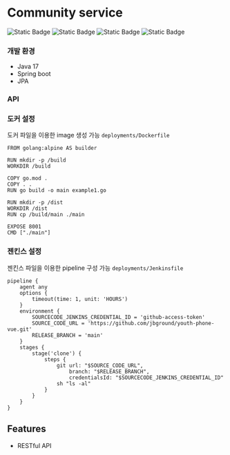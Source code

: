 # Community service
![Static Badge](https://img.shields.io/badge/JAVA-gray) ![Static Badge](https://img.shields.io/badge/RESTful-gray)
![Static Badge](https://img.shields.io/badge/JPA-gray) ![Static Badge](https://img.shields.io/badge/Mariadb-gray)

### 개발 환경
- Java 17
- Spring boot
- JPA

### API


### 도커 설정 
도커 파일을 이용한 image 생성 가능
`deployments/Dockerfile`
```
FROM golang:alpine AS builder

RUN mkdir -p /build
WORKDIR /build

COPY go.mod .
COPY . .
RUN go build -o main example1.go

RUN mkdir -p /dist
WORKDIR /dist
RUN cp /build/main ./main

EXPOSE 8001
CMD ["./main"]
```

### 젠킨스 설정
젠킨스 파일을 이용한 pipeline 구성 가능
`deployments/Jenkinsfile`
```
pipeline {
    agent any
    options {
        timeout(time: 1, unit: 'HOURS')
    }
    environment {
        SOURCECODE_JENKINS_CREDENTIAL_ID = 'github-access-token'
        SOURCE_CODE_URL = 'https://github.com/jbground/youth-phone-vue.git'
        RELEASE_BRANCH = 'main'
    }
    stages {
        stage('clone') {
            steps {
                git url: "$SOURCE_CODE_URL",
                    branch: "$RELEASE_BRANCH",
                    credentialsId: "$SOURCECODE_JENKINS_CREDENTIAL_ID"
                sh "ls -al"
            }
        }
    }
}
```

## Features
- RESTful API
